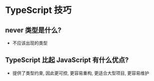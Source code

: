 # TypeScript 技巧

## never 类型是什么?

- 不应该出现的类型

## TypeScript 比起 JavaScript 有什么优点?

- 提供了类型约束, 因此更可控, 更容易重构, 更适合大型项目, 更容易维护


